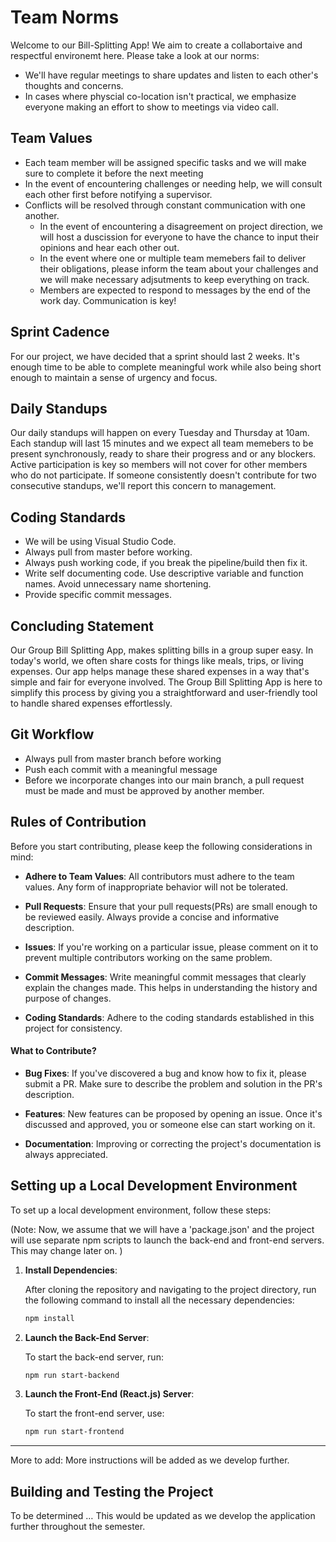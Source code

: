 # Team Norms

Welcome to our Bill-Splitting App! We aim to create a collabortaive and respectful environemt here. Please take a look at our norms:

- We'll have regular meetings to share updates and listen to each other's thoughts and concerns.
- In cases where physcial co-location isn't practical, we emphasize everyone making an effort to show to meetings via video call.

## Team Values

- Each team member will be assigned specific tasks and we will make sure to complete it before the next meeting
- In the event of encountering challenges or needing help, we will consult each other first before notifying a supervisor.
- Conflicts will be resolved through constant communication with one another.
  - In the event of encountering a disagreement on project direction, we will host a duscission for everyone to have the chance to input their opinions and hear each other out.
  - In the event where one or multiple team memebers fail to deliver their obligations, please inform the team about your challenges and we will make necessary adjsutments to keep everything on track.
  - Members are expected to respond to messages by the end of the work day. Communication is key!

## Sprint Cadence

For our project, we have decided that a sprint should last 2 weeks. It's enough time to be able to complete meaningful work while also being short enough to maintain a sense of urgency and focus.

## Daily Standups

Our daily standups will happen on every Tuesday and Thursday at 10am. Each standup will last 15 minutes and we expect all team memebers to be present synchronously, ready to share their progress and or any blockers. Active participation is key so members will not cover for other members who do not participate. If someone consistently doesn't contribute for two consecutive standups, we'll report this concern to management.

## Coding Standards

- We will be using Visual Studio Code.
- Always pull from master before working.
- Always push working code, if you break the pipeline/build then fix it.
- Write self documenting code. Use descriptive variable and function names. Avoid unnecessary name shortening.
- Provide specific commit messages.

## Concluding Statement

Our Group Bill Splitting App, makes splitting bills in a group super easy. In today's world, we often share costs for things like meals, trips, or living expenses. Our app helps manage these shared expenses in a way that's simple and fair for everyone involved. The Group Bill Splitting App is here to simplify this process by giving you a straightforward and user-friendly tool to handle shared expenses effortlessly.

## Git Workflow

- Always pull from master branch before working
- Push each commit with a meaningful message
- Before we incorporate changes into our main branch, a pull request must be made and must be approved by another member.


## Rules of Contribution
Before you start contributing, please keep the following considerations in mind:

- **Adhere to Team Values**: All contributors must adhere to the team values. Any form of inappropriate behavior will not be tolerated.

- **Pull Requests**: Ensure that your pull requests(PRs) are small enough to be reviewed easily. Always provide a concise and informative description.

- **Issues**: If you're working on a particular issue, please comment on it to prevent multiple contributors working on the same problem.

- **Commit Messages**: Write meaningful commit messages that clearly explain the changes made. This helps in understanding the history and purpose of changes.

- **Coding Standards**: Adhere to the coding standards established in this project for consistency.

#### What to Contribute?
- **Bug Fixes**: If you've discovered a bug and know how to fix it, please submit a PR. Make sure to describe the problem and solution in the PR's description.

- **Features**: New features can be proposed by opening an issue. Once it's discussed and approved, you or someone else can start working on it.

- **Documentation**: Improving or correcting the project's documentation is always appreciated.

## Setting up a Local Development Environment
To set up a local development environment, follow these steps: 

(Note: Now, we assume that we will have a 'package.json' and the project will use separate npm scripts to launch the back-end and front-end servers. This may change later on. )

1. **Install Dependencies**:
   
   After cloning the repository and navigating to the project directory, run the following command to install all the necessary dependencies:
   
   ```bash
   npm install
   ```

2. **Launch the Back-End Server**:
   
   To start the back-end server, run:
   
   ```bash
   npm run start-backend
   ```

3. **Launch the Front-End (React.js) Server**:
   
   To start the front-end server, use:
   
   ```bash
   npm run start-frontend
   ```

---

More to add: More instructions will be added as we develop further.

## Building and Testing the Project
To be determined … This would be updated as we develop the application further throughout the semester. 